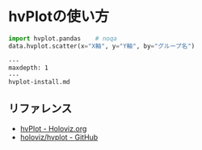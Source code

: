 # hvPlotの使い方

```python
import hvplot.pandas    # noqa
data.hvplot.scatter(x="X軸", y="Y軸", by="グループ名")
```

```{toctree}
---
maxdepth: 1
---
hvplot-install.md
```


## リファレンス

- [hvPlot - Holoviz.org](https://hvplot.holoviz.org/)
- [holoviz/hvplot - GitHub](https://github.com/holoviz/hvplot)
